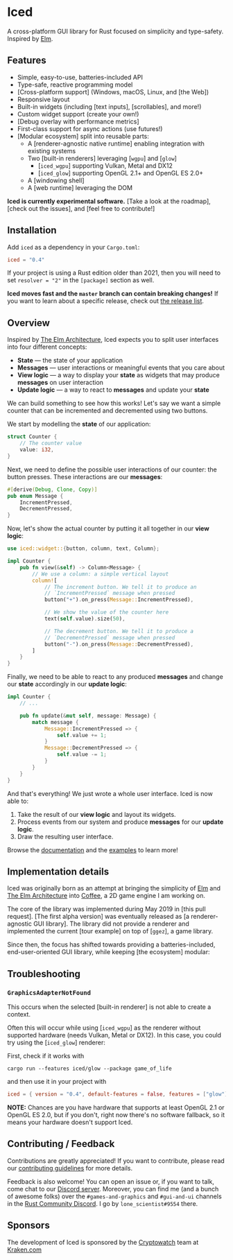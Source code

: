 # Iced

A cross-platform GUI library for Rust focused on simplicity and type-safety.
Inspired by [Elm].

## Features

- Simple, easy-to-use, batteries-included API
- Type-safe, reactive programming model
- [Cross-platform support] (Windows, macOS, Linux, and [the Web])
- Responsive layout
- Built-in widgets (including [text inputs], [scrollables], and more!)
- Custom widget support (create your own!)
- [Debug overlay with performance metrics]
- First-class support for async actions (use futures!)
- [Modular ecosystem] split into reusable parts:
  - A [renderer-agnostic native runtime] enabling integration with existing systems
  - Two [built-in renderers] leveraging [`wgpu`] and [`glow`]
    - [`iced_wgpu`] supporting Vulkan, Metal and DX12
    - [`iced_glow`] supporting OpenGL 2.1+ and OpenGL ES 2.0+
  - A [windowing shell]
  - A [web runtime] leveraging the DOM

**Iced is currently experimental software.** [Take a look at the roadmap],
[check out the issues], and [feel free to contribute!]

## Installation

Add `iced` as a dependency in your `Cargo.toml`:

```toml
iced = "0.4"
```

If your project is using a Rust edition older than 2021, then you will need to
set `resolver = "2"` in the `[package]` section as well.

**Iced moves fast and the `master` branch can contain breaking changes!** If
you want to learn about a specific release, check out [the release list].

[the release list]: https://github.com/iced-rs/iced/releases

## Overview

Inspired by [The Elm Architecture], Iced expects you to split user interfaces
into four different concepts:

- **State** — the state of your application
- **Messages** — user interactions or meaningful events that you care
  about
- **View logic** — a way to display your **state** as widgets that
  may produce **messages** on user interaction
- **Update logic** — a way to react to **messages** and update your
  **state**

We can build something to see how this works! Let's say we want a simple counter
that can be incremented and decremented using two buttons.

We start by modelling the **state** of our application:

```rust
struct Counter {
    // The counter value
    value: i32,
}
```

Next, we need to define the possible user interactions of our counter:
the button presses. These interactions are our **messages**:

```rust
#[derive(Debug, Clone, Copy)]
pub enum Message {
    IncrementPressed,
    DecrementPressed,
}
```

Now, let's show the actual counter by putting it all together in our
**view logic**:

```rust
use iced::widget::{button, column, text, Column};

impl Counter {
    pub fn view(&self) -> Column<Message> {
        // We use a column: a simple vertical layout
        column![
            // The increment button. We tell it to produce an
            // `IncrementPressed` message when pressed
            button("+").on_press(Message::IncrementPressed),

            // We show the value of the counter here
            text(self.value).size(50),

            // The decrement button. We tell it to produce a
            // `DecrementPressed` message when pressed
            button("-").on_press(Message::DecrementPressed),
        ]
    }
}
```

Finally, we need to be able to react to any produced **messages** and change our
**state** accordingly in our **update logic**:

```rust
impl Counter {
    // ...

    pub fn update(&mut self, message: Message) {
        match message {
            Message::IncrementPressed => {
                self.value += 1;
            }
            Message::DecrementPressed => {
                self.value -= 1;
            }
        }
    }
}
```

And that's everything! We just wrote a whole user interface. Iced is now able
to:

1. Take the result of our **view logic** and layout its widgets.
1. Process events from our system and produce **messages** for our
   **update logic**.
1. Draw the resulting user interface.

Browse the [documentation] and the [examples] to learn more!

## Implementation details

Iced was originally born as an attempt at bringing the simplicity of [Elm] and
[The Elm Architecture] into [Coffee], a 2D game engine I am working on.

The core of the library was implemented during May 2019 in [this pull request].
[The first alpha version] was eventually released as
[a renderer-agnostic GUI library]. The library did not provide a renderer and
implemented the current [tour example] on top of [`ggez`], a game library.

Since then, the focus has shifted towards providing a batteries-included,
end-user-oriented GUI library, while keeping [the ecosystem] modular:

## Troubleshooting

### `GraphicsAdapterNotFound`

This occurs when the selected [built-in renderer] is not able to create a context.

Often this will occur while using [`iced_wgpu`] as the renderer without
supported hardware (needs Vulkan, Metal or DX12). In this case, you could try using the
[`iced_glow`] renderer:

First, check if it works with

```console
cargo run --features iced/glow --package game_of_life
```

and then use it in your project with

```toml
iced = { version = "0.4", default-features = false, features = ["glow"] }
```

**NOTE:** Chances are you have hardware that supports at least OpenGL 2.1 or OpenGL ES 2.0,
but if you don't, right now there's no software fallback, so it means your hardware
doesn't support Iced.

## Contributing / Feedback

Contributions are greatly appreciated! If you want to contribute, please
read our [contributing guidelines] for more details.

Feedback is also welcome! You can open an issue or, if you want to talk,
come chat to our [Discord server]. Moreover, you can find me (and a bunch of
awesome folks) over the `#games-and-graphics` and `#gui-and-ui` channels in
the [Rust Community Discord]. I go by `lone_scientist#9554` there.

## Sponsors

The development of Iced is sponsored by the [Cryptowatch] team at [Kraken.com]

[documentation]: https://docs.rs/iced/
[examples]: https://github.com/iced-rs/iced/tree/master/examples
[coffee]: https://github.com/hecrj/coffee
[elm]: https://elm-lang.org/
[the elm architecture]: https://guide.elm-lang.org/architecture/
[the current issues]: https://github.com/iced-rs/iced/issues
[contributing guidelines]: https://github.com/iced-rs/iced/blob/master/CONTRIBUTING.md
[discord server]: https://discord.gg/3xZJ65GAhd
[rust community discord]: https://bit.ly/rust-community
[cryptowatch]: https://cryptowat.ch/charts
[kraken.com]: https://kraken.com/
